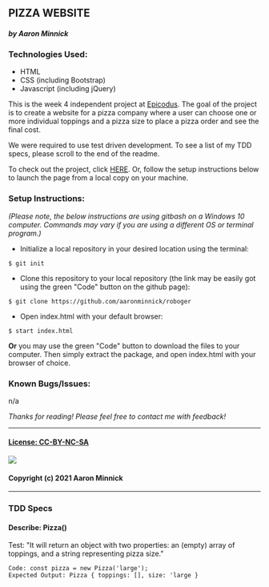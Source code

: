 ## PIZZA WEBSITE
#### _by Aaron Minnick_
### Technologies Used:
* HTML
* CSS (including Bootstrap)
* Javascript (including jQuery)

This is the week 4 independent project at [Epicodus](https://www.epicodus.com). The goal of the project is to create a website for a pizza company where a user can choose one or more individual toppings and a pizza size to place a pizza order and see the final cost.

We were required to use test driven development. To see a list of my TDD specs, please scroll to the end of the readme.

To check out the project, click [HERE](WIP). Or, follow the setup instructions below to launch the page from a local copy on your machine.

### Setup Instructions:
_(Please note, the below instructions are using gitbash on a Windows 10 computer. Commands may vary if you are using a different OS or terminal program.)_
* Initialize a local repository in your desired location using the terminal:
```
$ git init
```
* Clone this repository to your local repository (the link may be easily got using the green "Code" button on the github page):
```
$ git clone https://github.com/aaronminnick/roboger
```
* Open index.html with your default browser:
```
$ start index.html
```
**Or** you may use the green "Code" button to download the files to your computer. Then simply extract the package, and open index.html with your browser of choice.

### Known Bugs/Issues:
n/a

_Thanks for reading! Please feel free to contact me with feedback!_
***
#### [License: CC-BY-NC-SA](https://creativecommons.org/licenses/by-nc-sa/4.0/legalcode)
![](https://licensebuttons.net/l/by-nc-sa/3.0/88x31.png)
#### Copyright (c) 2021 Aaron Minnick

***
### TDD Specs

#### **Describe: Pizza()**
Test: "It will return an object with two properties: an (empty) array of toppings, and a string representing pizza size."
```
Code: const pizza = new Pizza('large');
Expected Output: Pizza { toppings: [], size: 'large }